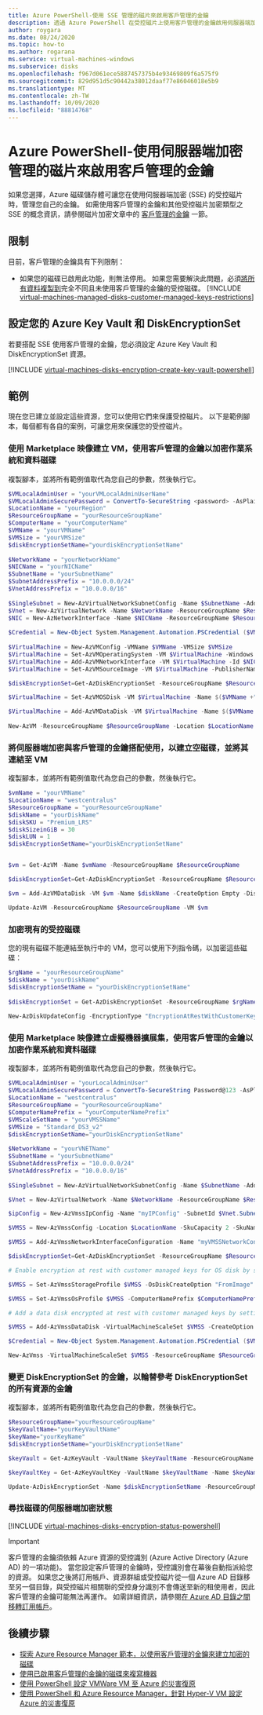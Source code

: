 ```yaml
---
title: Azure PowerShell-使用 SSE 管理的磁片來啟用客戶管理的金鑰
description: 透過 Azure PowerShell 在受控磁片上使用客戶管理的金鑰啟用伺服器端加密。
author: roygara
ms.date: 08/24/2020
ms.topic: how-to
ms.author: rogarana
ms.service: virtual-machines-windows
ms.subservice: disks
ms.openlocfilehash: f967d061ece5887457375b4e93469809f6a575f9
ms.sourcegitcommit: 829d951d5c90442a38012daaf77e86046018e5b9
ms.translationtype: MT
ms.contentlocale: zh-TW
ms.lasthandoff: 10/09/2020
ms.locfileid: "88814768"
---
```

# <a name="azure-powershell---enable-customer-managed-keys-with-server-side-encryption---managed-disks"></a>Azure PowerShell-使用伺服器端加密管理的磁片來啟用客戶管理的金鑰

如果您選擇，Azure 磁碟儲存體可讓您在使用伺服器端加密 (SSE) 的受控磁片時，管理您自己的金鑰。 如需使用客戶管理的金鑰和其他受控磁片加密類型之 SSE 的概念資訊，請參閱磁片加密文章中的 [客戶管理的金鑰](disk-encryption.md#customer-managed-keys) 一節。

## <a name="restrictions"></a>限制

目前，客戶管理的金鑰具有下列限制：

- 如果您的磁碟已啟用此功能，則無法停用。
    如果您需要解決此問題，必須[將所有資料複製到](disks-upload-vhd-to-managed-disk-powershell.md#copy-a-managed-disk)完全不同且未使用客戶管理的金鑰的受控磁碟。
[!INCLUDE [virtual-machines-managed-disks-customer-managed-keys-restrictions](../../../includes/virtual-machines-managed-disks-customer-managed-keys-restrictions.md)]

## <a name="set-up-your-azure-key-vault-and-diskencryptionset"></a>設定您的 Azure Key Vault 和 DiskEncryptionSet

若要搭配 SSE 使用客戶管理的金鑰，您必須設定 Azure Key Vault 和 DiskEncryptionSet 資源。

[!INCLUDE [virtual-machines-disks-encryption-create-key-vault-powershell](../../../includes/virtual-machines-disks-encryption-create-key-vault-powershell.md)]

## <a name="examples"></a>範例

現在您已建立並設定這些資源，您可以使用它們來保護受控磁片。 以下是範例腳本，每個都有各自的案例，可讓您用來保護您的受控磁片。

### <a name="create-a-vm-using-a-marketplace-image-encrypting-the-os-and-data-disks-with-customer-managed-keys"></a>使用 Marketplace 映像建立 VM，使用客戶管理的金鑰以加密作業系統和資料磁碟

複製腳本，並將所有範例值取代為您自己的參數，然後執行它。

```powershell
$VMLocalAdminUser = "yourVMLocalAdminUserName"
$VMLocalAdminSecurePassword = ConvertTo-SecureString <password> -AsPlainText -Force
$LocationName = "yourRegion"
$ResourceGroupName = "yourResourceGroupName"
$ComputerName = "yourComputerName"
$VMName = "yourVMName"
$VMSize = "yourVMSize"
$diskEncryptionSetName="yourdiskEncryptionSetName"
    
$NetworkName = "yourNetworkName"
$NICName = "yourNICName"
$SubnetName = "yourSubnetName"
$SubnetAddressPrefix = "10.0.0.0/24"
$VnetAddressPrefix = "10.0.0.0/16"
    
$SingleSubnet = New-AzVirtualNetworkSubnetConfig -Name $SubnetName -AddressPrefix $SubnetAddressPrefix
$Vnet = New-AzVirtualNetwork -Name $NetworkName -ResourceGroupName $ResourceGroupName -Location $LocationName -AddressPrefix $VnetAddressPrefix -Subnet $SingleSubnet
$NIC = New-AzNetworkInterface -Name $NICName -ResourceGroupName $ResourceGroupName -Location $LocationName -SubnetId $Vnet.Subnets[0].Id
    
$Credential = New-Object System.Management.Automation.PSCredential ($VMLocalAdminUser, $VMLocalAdminSecurePassword);
    
$VirtualMachine = New-AzVMConfig -VMName $VMName -VMSize $VMSize
$VirtualMachine = Set-AzVMOperatingSystem -VM $VirtualMachine -Windows -ComputerName $ComputerName -Credential $Credential -ProvisionVMAgent -EnableAutoUpdate
$VirtualMachine = Add-AzVMNetworkInterface -VM $VirtualMachine -Id $NIC.Id
$VirtualMachine = Set-AzVMSourceImage -VM $VirtualMachine -PublisherName 'MicrosoftWindowsServer' -Offer 'WindowsServer' -Skus '2012-R2-Datacenter' -Version latest

$diskEncryptionSet=Get-AzDiskEncryptionSet -ResourceGroupName $ResourceGroupName -Name $diskEncryptionSetName

$VirtualMachine = Set-AzVMOSDisk -VM $VirtualMachine -Name $($VMName +"_OSDisk") -DiskEncryptionSetId $diskEncryptionSet.Id -CreateOption FromImage

$VirtualMachine = Add-AzVMDataDisk -VM $VirtualMachine -Name $($VMName +"DataDisk1") -DiskSizeInGB 128 -StorageAccountType Premium_LRS -CreateOption Empty -Lun 0 -DiskEncryptionSetId $diskEncryptionSet.Id 
    
New-AzVM -ResourceGroupName $ResourceGroupName -Location $LocationName -VM $VirtualMachine -Verbose
```

### <a name="create-an-empty-disk-encrypted-using-server-side-encryption-with-customer-managed-keys-and-attach-it-to-a-vm"></a>將伺服器端加密與客戶管理的金鑰搭配使用，以建立空磁碟，並將其連結至 VM

複製腳本，並將所有範例值取代為您自己的參數，然後執行它。

```PowerShell
$vmName = "yourVMName"
$LocationName = "westcentralus"
$ResourceGroupName = "yourResourceGroupName"
$diskName = "yourDiskName"
$diskSKU = "Premium_LRS"
$diskSizeinGiB = 30
$diskLUN = 1
$diskEncryptionSetName="yourDiskEncryptionSetName"


$vm = Get-AzVM -Name $vmName -ResourceGroupName $ResourceGroupName 

$diskEncryptionSet=Get-AzDiskEncryptionSet -ResourceGroupName $ResourceGroupName -Name $diskEncryptionSetName

$vm = Add-AzVMDataDisk -VM $vm -Name $diskName -CreateOption Empty -DiskSizeInGB $diskSizeinGiB -StorageAccountType $diskSKU -Lun $diskLUN -DiskEncryptionSetId $diskEncryptionSet.Id 

Update-AzVM -ResourceGroupName $ResourceGroupName -VM $vm

```

### <a name="encrypt-existing-managed-disks"></a>加密現有的受控磁碟 

您的現有磁碟不能連結至執行中的 VM，您可以使用下列指令碼，以加密這些磁碟：

```PowerShell
$rgName = "yourResourceGroupName"
$diskName = "yourDiskName"
$diskEncryptionSetName = "yourDiskEncryptionSetName"
 
$diskEncryptionSet = Get-AzDiskEncryptionSet -ResourceGroupName $rgName -Name $diskEncryptionSetName
 
New-AzDiskUpdateConfig -EncryptionType "EncryptionAtRestWithCustomerKey" -DiskEncryptionSetId $diskEncryptionSet.Id | Update-AzDisk -ResourceGroupName $rgName -DiskName $diskName
```

### <a name="create-a-virtual-machine-scale-set-using-a-marketplace-image-encrypting-the-os-and-data-disks-with-customer-managed-keys"></a>使用 Marketplace 映像建立虛擬機器擴展集，使用客戶管理的金鑰以加密作業系統和資料磁碟

複製腳本，並將所有範例值取代為您自己的參數，然後執行它。

```PowerShell
$VMLocalAdminUser = "yourLocalAdminUser"
$VMLocalAdminSecurePassword = ConvertTo-SecureString Password@123 -AsPlainText -Force
$LocationName = "westcentralus"
$ResourceGroupName = "yourResourceGroupName"
$ComputerNamePrefix = "yourComputerNamePrefix"
$VMScaleSetName = "yourVMSSName"
$VMSize = "Standard_DS3_v2"
$diskEncryptionSetName="yourDiskEncryptionSetName"
    
$NetworkName = "yourVNETName"
$SubnetName = "yourSubnetName"
$SubnetAddressPrefix = "10.0.0.0/24"
$VnetAddressPrefix = "10.0.0.0/16"
    
$SingleSubnet = New-AzVirtualNetworkSubnetConfig -Name $SubnetName -AddressPrefix $SubnetAddressPrefix

$Vnet = New-AzVirtualNetwork -Name $NetworkName -ResourceGroupName $ResourceGroupName -Location $LocationName -AddressPrefix $VnetAddressPrefix -Subnet $SingleSubnet

$ipConfig = New-AzVmssIpConfig -Name "myIPConfig" -SubnetId $Vnet.Subnets[0].Id 

$VMSS = New-AzVmssConfig -Location $LocationName -SkuCapacity 2 -SkuName $VMSize -UpgradePolicyMode 'Automatic'

$VMSS = Add-AzVmssNetworkInterfaceConfiguration -Name "myVMSSNetworkConfig" -VirtualMachineScaleSet $VMSS -Primary $true -IpConfiguration $ipConfig

$diskEncryptionSet=Get-AzDiskEncryptionSet -ResourceGroupName $ResourceGroupName -Name $diskEncryptionSetName

# Enable encryption at rest with customer managed keys for OS disk by setting DiskEncryptionSetId property 

$VMSS = Set-AzVmssStorageProfile $VMSS -OsDiskCreateOption "FromImage" -DiskEncryptionSetId $diskEncryptionSet.Id -ImageReferenceOffer 'WindowsServer' -ImageReferenceSku '2012-R2-Datacenter' -ImageReferenceVersion latest -ImageReferencePublisher 'MicrosoftWindowsServer'

$VMSS = Set-AzVmssOsProfile $VMSS -ComputerNamePrefix $ComputerNamePrefix -AdminUsername $VMLocalAdminUser -AdminPassword $VMLocalAdminSecurePassword

# Add a data disk encrypted at rest with customer managed keys by setting DiskEncryptionSetId property 

$VMSS = Add-AzVmssDataDisk -VirtualMachineScaleSet $VMSS -CreateOption Empty -Lun 1 -DiskSizeGB 128 -StorageAccountType Premium_LRS -DiskEncryptionSetId $diskEncryptionSet.Id

$Credential = New-Object System.Management.Automation.PSCredential ($VMLocalAdminUser, $VMLocalAdminSecurePassword);

New-AzVmss -VirtualMachineScaleSet $VMSS -ResourceGroupName $ResourceGroupName -VMScaleSetName $VMScaleSetName
```

### <a name="change-the-key-of-a-diskencryptionset-to-rotate-the-key-for-all-the-resources-referencing-the-diskencryptionset"></a>變更 DiskEncryptionSet 的金鑰，以輪替參考 DiskEncryptionSet 的所有資源的金鑰

複製腳本，並將所有範例值取代為您自己的參數，然後執行它。

```PowerShell
$ResourceGroupName="yourResourceGroupName"
$keyVaultName="yourKeyVaultName"
$keyName="yourKeyName"
$diskEncryptionSetName="yourDiskEncryptionSetName"

$keyVault = Get-AzKeyVault -VaultName $keyVaultName -ResourceGroupName $ResourceGroupName

$keyVaultKey = Get-AzKeyVaultKey -VaultName $keyVaultName -Name $keyName

Update-AzDiskEncryptionSet -Name $diskEncryptionSetName -ResourceGroupName $ResourceGroupName -SourceVaultId $keyVault.ResourceId -KeyUrl $keyVaultKey.Id
```

### <a name="find-the-status-of-server-side-encryption-of-a-disk"></a>尋找磁碟的伺服器端加密狀態

[!INCLUDE [virtual-machines-disks-encryption-status-powershell](../../../includes/virtual-machines-disks-encryption-status-powershell.md)]

> [!IMPORTANT]
> 客戶管理的金鑰須依賴 Azure 資源的受控識別 (Azure Active Directory (Azure AD) 的一項功能)。 當您設定客戶管理的金鑰時，受控識別會在幕後自動指派給您的資源。 如果您之後將訂用帳戶、資源群組或受控磁片從一個 Azure AD 目錄移至另一個目錄，與受控磁片相關聯的受控身分識別不會傳送至新的租使用者，因此客戶管理的金鑰可能無法再運作。 如需詳細資訊，請參閱[在 Azure AD 目錄之間移轉訂用帳戶](../../active-directory/managed-identities-azure-resources/known-issues.md#transferring-a-subscription-between-azure-ad-directories)。

## <a name="next-steps"></a>後續步驟

- [探索 Azure Resource Manager 範本，以使用客戶管理的金鑰來建立加密的磁碟](https://github.com/ramankumarlive/manageddiskscmkpreview)
- [使用已啟用客戶管理的金鑰的磁碟來複寫機器](../../site-recovery/azure-to-azure-how-to-enable-replication-cmk-disks.md)
- [使用 PowerShell 設定 VMWare VM 至 Azure 的災害復原](../../site-recovery/vmware-azure-disaster-recovery-powershell.md#replicate-vmware-vms)
- [使用 PowerShell 和 Azure Resource Manager，針對 Hyper-V VM 設定 Azure 的災害復原](../../site-recovery/hyper-v-azure-powershell-resource-manager.md#step-7-enable-vm-protection)
